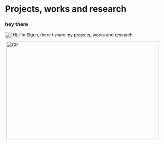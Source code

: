 # Projects, works and research

### hey there 
<a href="https://www.linkedin.com/in/elgun-alishev-9631361b1/">
  <img align="left" alt="Elgun LinkedIn" width="22px" src="https://raw.githubusercontent.com/peterthehan/peterthehan/master/assets/linkedin.svg" />
</a>

Hi, i'm Elgun, there i share my projects, works and research.


<img align="right" alt="GIF" src="https://github.com/abhisheknaiidu/abhisheknaiidu/blob/master/code.gif?raw=true" width="500" height="320" />